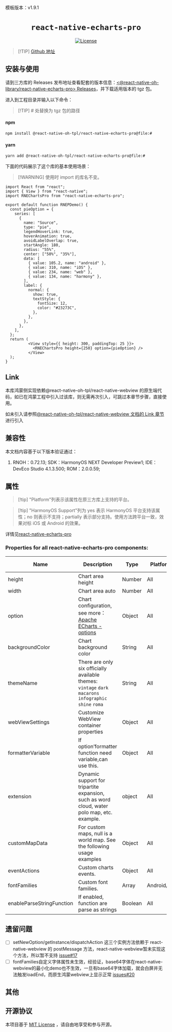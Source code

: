 模板版本：v1.9.1

<p align="center">
  <h1 align="center"> <code>react-native-echarts-pro</code> </h1>
</p>
<p align="center">
    <a href="https://github.com/react-native-oh-library/react-native-echarts-pro">
        <img src="https://img.shields.io/badge/license-MIT-green.svg" alt="License" />
    </a>
</p>




> [!TIP] [Github 地址](https://github.com/react-native-oh-library/react-native-echarts-pro)

## 安装与使用

请到三方库的 Releases 发布地址查看配套的版本信息：[<@react-native-oh-library/react-native-echarts-pro> Releases](https://github.com/react-native-oh-library/react-native-echarts-pro/releases)，并下载适用版本的 tgz 包。

进入到工程目录并输入以下命令：

>[!TIP] # 处替换为 tgz 包的路径

<!-- tabs:start -->

####  npm

```bash
npm install @react-native-oh-tpl/react-native-echarts-pro@file:#
```

#### yarn

```bash
yarn add @react-native-oh-tpl/react-native-echarts-pro@file:#
```

<!-- tabs:end -->

下面的代码展示了这个库的基本使用场景：

>[!WARNING] 使用时 import 的库名不变。

```tsx
import React from "react";
import { View } from "react-native";
import RNEChartsPro from "react-native-echarts-pro";

export default function RNEPDemo() {
  const pieOption = {
    series: [
      {
        name: "Source",
        type: "pie",
        legendHoverLink: true,
        hoverAnimation: true,
        avoidLabelOverlap: true,
        startAngle: 180,
        radius: "55%",
        center: ["50%", "35%"],
        data: [
          { value: 105.2, name: "android" },
          { value: 310, name: "iOS" },
          { value: 234, name: "web" },
          { value: 134, name: "harmony" },
        ],
        label: {
          normal: {
            show: true,
            textStyle: {
              fontSize: 12,
              color: "#23273C",
            },
          },
        },
      },
    ],
  };
  return (
          <View style={{ height: 300, paddingTop: 25 }}>
            <RNEChartsPro height={250} option={pieOption} />
          </View>
  );
}
```

## Link

本库鸿蒙侧实现依赖@react-native-oh-tpl/react-native-webview 的原生端代码，如已在鸿蒙工程中引入过该库，则无需再次引入，可跳过本章节步骤，直接使用。

如未引入请参照[@react-native-oh-tpl/react-native-webview 文档的 Link 章节](/zh-cn/react-native-webview.md)进行引入

## 兼容性

本文档内容基于以下版本验证通过：

1. RNOH：0.72.13; SDK：HarmonyOS NEXT Developer Preview1; IDE：DevEco Studio 4.1.3.500; ROM：2.0.0.59;

## 属性

> [!tip] "Platform"列表示该属性在原三方库上支持的平台。

> [!tip] "HarmonyOS Support"列为 yes 表示 HarmonyOS 平台支持该属性；no 则表示不支持；partially 表示部分支持。使用方法跨平台一致，效果对标 iOS 或 Android 的效果。

详情见[react-native-echarts-pro](https://github.com/supervons/react-native-echarts-pro/tree/master)

### Properties for all react-native-echarts-pro components:

| Name                      | Description                                                  | **Type** | Platform    | Required | HarmonyOS Support |
| ------------------------- | ------------------------------------------------------------ | -------- | ----------- | -------- | ----------------- |
| height                    | Chart area height                                            | Number   | All         | Y        | Yes               |
| width                     | Chart area auto                                              | Number   | All         | N        | Yes               |
| option                    | Chart configuration, see more：[Apache ECharts - options](https://echarts.apache.org/en/option.html#title) | Object   | All         | Y        | Yes               |
| backgroundColor           | Chart background color                                       | String   | All         | N        | Yes               |
| themeName                 | There are only six officially available themes:<br/>`vintage` `dark` `macarons` `infographic` `shine` `roma` | String   | All         | N        | Yes               |
| webViewSettings           | Customize WebView container properties                       | Object   | All         | N        | Yes               |
| formatterVariable         | If option’formatter function need variable,can use this.     | Object   | All         | N        | Yes               |
| extension                 | Dynamic support for tripartite expansion, such as word cloud, water polo map, etc. example. | object   | All         | N        | Yes               |
| customMapData             | For custom maps, null is a world map. See the following usage examples | Object   | All         | N        | Yes               |
| eventActions              | Custom charts events.                                        | Object   | All         | N        | Yes               |
| fontFamilies              | Custom font families.                                        | Array    | Android/ios | N        | No                |
| enableParseStringFunction | If enabled, function are parse as strings                    | Boolean  | All         | N        | Yes               |

## 遗留问题

- [ ] setNewOption/getInstance/dispatchAction 这三个实例方法依赖于 react-native-webview 的 postMessage 方法，react-native-webview暂未实现这个方法，所以暂不支持 [issue#17](https://github.com/react-native-oh-library/react-native-webview/issues/17)
- [ ] fontFamilies自定义字体属性未生效，经验证，base64字体在react-native-webview的最小化demo也不生效，一旦有base64字体加载，就会白屏并无法触发loadEnd，而原生鸿蒙webview上显示正常 [issues#20](https://github.com/react-native-oh-library/react-native-webview/issues/20)

## 其他

## 开源协议

本项目基于 [MIT License](https://github.com/oblador/react-native-progress/blob/master/LICENSE) ，请自由地享受和参与开源。